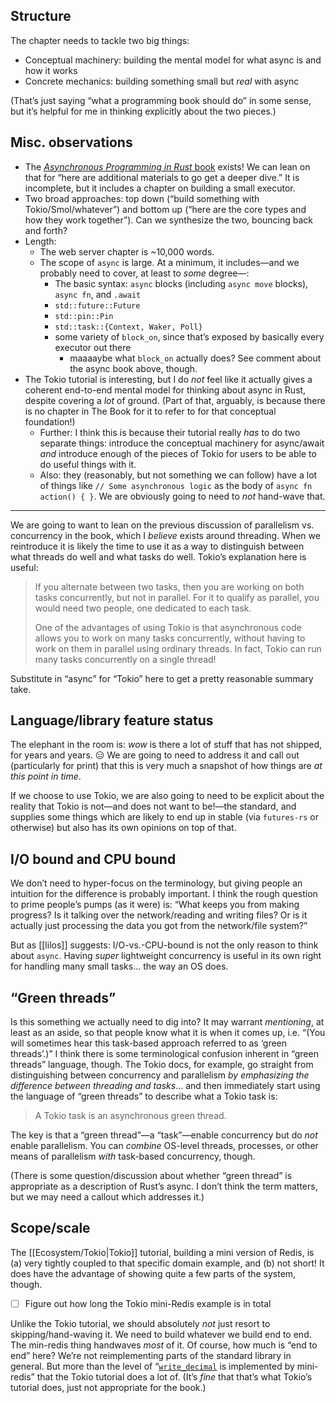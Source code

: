 ## Structure

The chapter needs to tackle two big things:

- Conceptual machinery: building the mental model for what async is and how it works
- Concrete mechanics: building something small but *real* with async

(That’s just saying “what a programming book should do” in some sense, but it’s helpful for me in thinking explicitly about the two pieces.)

## Misc. observations

- The [_Asynchronous Programming in Rust_ book](https://rust-lang.github.io/async-book/) exists! We can lean on that for “here are additional materials to go get a deeper dive.” It is incomplete, but it includes a chapter on building a small executor.
- Two broad approaches: top down (“build something with Tokio/Smol/whatever”) and bottom up (“here are the core types and how they work together”). Can we synthesize the two, bouncing back and forth?
- Length:
    - The web server chapter is ~10,000 words.
    - The scope of `async` is large. At a minimum, it includes—and we probably need to cover, at least to *some* degree—:
        - The basic syntax: `async` blocks (including `async move` blocks), `async fn`, and `.await`
        - `std::future::Future`
        - `std::pin::Pin`
        - `std::task::{Context, Waker, Poll}`
        - some variety of `block_on`, since that’s exposed by basically every executor out there
            - maaaaybe what `block_on` actually does? See comment about the async book above, though.
- The Tokio tutorial is interesting, but I do *not* feel like it actually gives a coherent end-to-end mental model for thinking about async in Rust, despite covering a *lot* of ground. (Part of that, arguably, is because there is no chapter in The Book for it to refer to for that conceptual foundation!)
    - Further: I think this is because their tutorial really *has* to do two separate things: introduce the conceptual machinery for async/await *and* introduce enough of the pieces of Tokio for users to be able to do useful things with it.
    - Also: they (reasonably, but not something we can follow) have a lot of things like `// Some asynchronous logic` as the body of `async fn action() { }`. We are obviously going to need to *not* hand-wave that.

---

We are going to want to lean on the previous discussion of parallelism vs. concurrency in the book, which I *believe* exists around threading. When we reintroduce it is likely the time to use it as a way to distinguish between what threads do well and what tasks do well. Tokio’s explanation here is useful:

> If you alternate between two tasks, then you are working on both tasks concurrently, but not in parallel. For it to qualify as parallel, you would need two people, one dedicated to each task.
> 
> One of the advantages of using Tokio is that asynchronous code allows you to work on many tasks concurrently, without having to work on them in parallel using ordinary threads. In fact, Tokio can run many tasks concurrently on a single thread!

Substitute in “async” for “Tokio” here to get a pretty reasonable summary take.

## Language/library feature status

The elephant in the room is: *wow* is there a lot of stuff that has not shipped, for years and years. 😑 We are going to need to address it and call out (particularly for print) that this is very much a snapshot of how things are *at this point in time*.

If we choose to use Tokio, we are also going to need to be explicit about the reality that Tokio is not—and does not want to be!—the standard, and supplies some things which are likely to end up in stable (via `futures-rs` or otherwise) but also has its own opinions on top of that.

## I/O bound and CPU bound

We don’t need to hyper-focus on the terminology, but giving people an intuition for the difference is probably important. I think the rough question to prime people’s pumps (as it were) is: “What keeps you from making progress? Is it talking over the network/reading and writing files? Or is it actually just processing the data you got from the network/file system?”

But as [[lilos]] suggests: I/O-vs.-CPU-bound is not the only reason to think about `async`. Having *super* lightweight concurrency is useful in its own right for handling many small tasks… the way an OS does.

## “Green threads”

Is this something we actually need to dig into? It may warrant *mentioning*, at least as an aside, so that people know what it is when it comes up, i.e. “(You will sometimes hear this task-based approach referred to as ‘green threads’.)” I think there is some terminological confusion inherent in “green threads” language, though. The Tokio docs, for example, go straight from distinguishing between concurrency and parallelism *by emphasizing the difference between threading and tasks*… and then immediately start using the language of “green threads” to describe what a Tokio task is:

> A Tokio task is an asynchronous green thread.

The key is that a “green thread”—a “task”—enable concurrency but do *not* enable parallelism. You can *combine* OS-level threads, processes, or other means of parallelism *with* task-based concurrency, though.

(There is some question/discussion about whether “green thread” is appropriate as a description of Rust’s async. I don’t think the term matters, but we may need a callout which addresses it.)

## Scope/scale

The [[Ecosystem/Tokio|Tokio]] tutorial, building a mini version of Redis, is (a) very tightly coupled to that specific domain example, and (b) not short! It does have the advantage of showing quite a few parts of the system, though.

- [ ] Figure out how long the Tokio mini-Redis example is in total

Unlike the Tokio tutorial, we should absolutely *not* just resort to skipping/hand-waving it. We need to build whatever we build end to end. The min-redis thing handwaves *most* of it. Of course, how much is “end to end” here? We’re not reimplementing parts of the standard library in general. But more than the level of “[`write_decimal`](https://github.com/tokio-rs/mini-redis/blob/tutorial/src/connection.rs#L225-L238) is implemented by mini-redis” that the Tokio tutorial does a lot of. (It’s *fine* that that’s what Tokio’s tutorial does, just not appropriate for the book.)